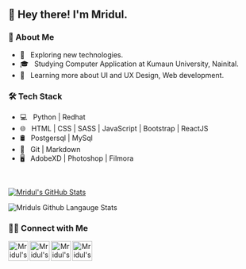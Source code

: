 <h2>👋 Hey there! I'm Mridul.</h2>
<h3>  👨 About Me</h3>

- 🤔 &nbsp; Exploring new technologies.
- 🎓 &nbsp; Studying Computer Application at Kumaun University, Nainital.
- 🌱 &nbsp; Learning more about  UI and UX Design, Web development.

<h3>🛠 Tech Stack</h3>

- 💻 &nbsp; Python | Redhat
- 🌐 &nbsp; HTML | CSS |  SASS | JavaScript | Bootstrap | ReactJS
- 🛢 &nbsp; Postgersql | MySql
- 🔧 &nbsp; Git | Markdown 
- 🖥 &nbsp; AdobeXD | Photoshop | Filmora

<br/>

[![Mridul's GitHub Stats](https://github-readme-stats.vercel.app/api?username=mridul-mb&show_icons=true)](https://github.com/mridul-mb)

<img  alt="Mriduls Github Langauge Stats" src="https://github-readme-stats.vercel.app/api/top-langs/?username=mridul-mb" />



<h3> 🤝🏻 Connect with Me </h3>
<div align="center">  
<a href="https://www.linkedin.com/in/mridul-bagla-a462bb15a">
        <img align="left" alt="Mridul's Linkdein profile" width="40px" 	src="https://cdn.jsdelivr.net/npm/simple-icons@v3/icons/linkedin.svg" />
</a> 
<a href="https://github.com/mridul-mb">
        <img align="left" alt="Mridul's Github profile" width="40px" src="https://cdn.jsdelivr.net/npm/simple-icons@v3/icons/github.svg" />
</a>
<a href="https://twitter.com/MridulBagla">
        <img align="left" alt="Mridul's twitter profile" width="40px" src="https://cdn.jsdelivr.net/npm/simple-icons@v3/icons/twitter.svg" />
</a>
<a href="https://codepen.io/mridulbagla">
        <img align="left" alt="Mridul's Codepen profile" width="40px" src="https://cdn.jsdelivr.net/npm/simple-icons@v3/icons/codepen.svg" />
</a>
</div>


